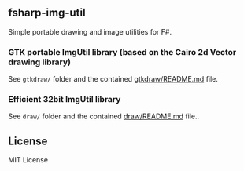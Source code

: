 ## fsharp-img-util

Simple portable drawing and image utilities for F#.

### GTK portable ImgUtil library (based on the Cairo 2d Vector drawing library)

See `gtkdraw/` folder and the contained [gtkdraw/README.md](gtkdraw/README.md) file.

### Efficient 32bit ImgUtil library

See `draw/` folder and the contained [draw/README.md](draw/README.md) file..

## License

MIT License